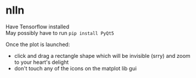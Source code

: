 # nlln

Have Tensorflow installed  
May possibly have to run `pip install PyQt5`  

Once the plot is launched:  
  - click and drag a rectangle shape which will be invisible (srry) and zoom to your heart's delight
  - don't touch any of the icons on the matplot lib gui
